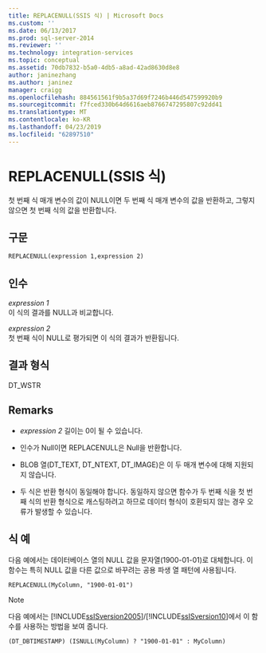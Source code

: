 ```yaml
---
title: REPLACENULL(SSIS 식) | Microsoft Docs
ms.custom: ''
ms.date: 06/13/2017
ms.prod: sql-server-2014
ms.reviewer: ''
ms.technology: integration-services
ms.topic: conceptual
ms.assetid: 70db7832-b5a0-4db5-a8ad-42ad8630d8e8
author: janinezhang
ms.author: janinez
manager: craigg
ms.openlocfilehash: 884561561f9b5a37d69f7246b446d547599920b9
ms.sourcegitcommit: f7fced330b64d6616aeb8766747295807c92dd41
ms.translationtype: MT
ms.contentlocale: ko-KR
ms.lasthandoff: 04/23/2019
ms.locfileid: "62897510"
---
```

# <a name="replacenull-ssis-expression"></a>REPLACENULL(SSIS 식)
  첫 번째 식 매개 변수의 값이 NULL이면 두 번째 식 매개 변수의 값을 반환하고, 그렇지 않으면 첫 번째 식의 값을 반환합니다.  
  
## <a name="syntax"></a>구문  
  
```vb  
REPLACENULL(expression 1,expression 2)  
```  
  
## <a name="arguments"></a>인수  
 *expression 1*  
 이 식의 결과를 NULL과 비교합니다.  
  
 *expression 2*  
 첫 번째 식이 NULL로 평가되면 이 식의 결과가 반환됩니다.  
  
## <a name="result-types"></a>결과 형식  
 DT_WSTR  
  
## <a name="remarks"></a>Remarks  
  
-   *expression 2* 길이는 0이 될 수 있습니다.  
  
-   인수가 Null이면 REPLACENULL은 Null을 반환합니다.  
  
-   BLOB 열(DT_TEXT, DT_NTEXT, DT_IMAGE)은 이 두 매개 변수에 대해 지원되지 않습니다.  
  
-   두 식은 반환 형식이 동일해야 합니다. 동일하지 않으면 함수가 두 번째 식을 첫 번째 식의 반환 형식으로 캐스팅하려고 하므로 데이터 형식이 호환되지 않는 경우 오류가 발생할 수 있습니다.  
  
## <a name="expression-examples"></a>식 예  
 다음 예에서는 데이터베이스 열의 NULL 값을 문자열(1900-01-01)로 대체합니다. 이 함수는 특히 NULL 값을 다른 값으로 바꾸려는 공용 파생 열 패턴에 사용됩니다.  
  
```  
REPLACENULL(MyColumn, "1900-01-01")  
```  
  
> [!NOTE]  
>  다음 예에서는 [!INCLUDE[ssISversion2005](../../includes/ssisversion2005-md.md)]/[!INCLUDE[ssISversion10](../../includes/ssisversion10-md.md)]에서 이 함수를 사용하는 방법을 보여 줍니다.  
  
```  
(DT_DBTIMESTAMP) (ISNULL(MyColumn) ? "1900-01-01" : MyColumn)   
```  
  
  
